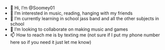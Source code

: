 - 👋 Hi, I’m @Soomey01
- 👀 I’m interested in music, reading, hanging with my friends
- 🌱 I’m currently learning in school jass band and all the other subjects in school
- 💞️ I’m looking to collaborate on making music and games
- 📫 How to reach me is by texting me (not sure if I put my phone number here so if you need it just let me know) 

<!---
Soomey01/Soomey01 is a ✨ special ✨ repository because its `README.md` (this file) appears on your GitHub profile.
You can click the Preview link to take a look at your changes.
--->
